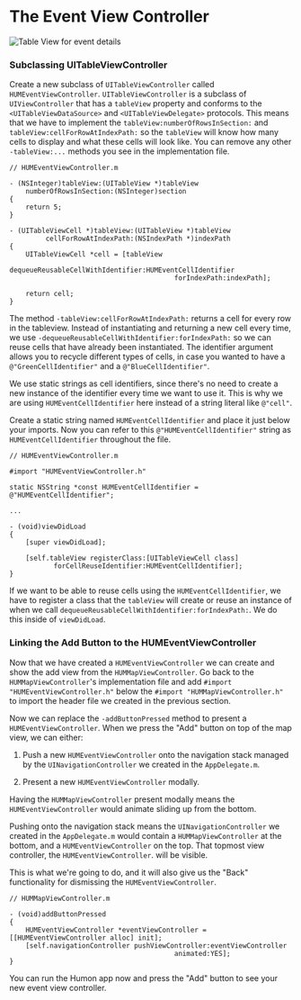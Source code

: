 # The Event View Controller

![Table View for event details](images/ios_app_skeleton_2.png)

### Subclassing UITableViewController

Create a new subclass of `UITableViewController` called `HUMEventViewController`. `UITableViewController` is a subclass of `UIViewController` that has a `tableView` property and conforms to the `<UITableViewDataSource>` and `<UITableViewDelegate>` protocols. This means that we have to implement the `tableView:numberOfRowsInSection:` and `tableView:cellForRowAtIndexPath:` so the `tableView` will know how many cells to display and what these cells will look like. You can remove any other `-tableView:...` methods you see in the implementation file.

	// HUMEventViewController.m
	
	- (NSInteger)tableView:(UITableView *)tableView 
		numberOfRowsInSection:(NSInteger)section
	{
    	return 5;
	}

    - (UITableViewCell *)tableView:(UITableView *)tableView
             cellForRowAtIndexPath:(NSIndexPath *)indexPath
    {
        UITableViewCell *cell = [tableView
                        dequeueReusableCellWithIdentifier:HUMEventCellIdentifier
                                             forIndexPath:indexPath];    
        
        return cell;
    }

The method `-tableView:cellForRowAtIndexPath:` returns a cell for every row in the tableview. Instead of instantiating and returning a new cell every time, we use `-dequeueReusableCellWithIdentifier:forIndexPath:` so we can reuse cells that have already been instantiated. The identifier argument allows you to recycle different types of cells, in case you wanted to have a `@"GreenCellIdentifier"` and a `@"BlueCellIdentifier"`.

We use static strings as cell identifiers, since there's no need to create a new instance of the identifier every time we want to use it. This is why we are using `HUMEventCellIdentifier` here instead of a string literal like `@"cell"`.

Create a static string named `HUMEventCellIdentifier` and place it just below your imports. Now you can refer to this `@"HUMEventCellIdentifier"` string as `HUMEventCellIdentifier` throughout the file.

	// HUMEventViewController.m
	
	#import "HUMEventViewController.h"
	
	static NSString *const HUMEventCellIdentifier = @"HUMEventCellIdentifier";
	
	...
	
	- (void)viewDidLoad
	{
    	[super viewDidLoad];
    
    	[self.tableView registerClass:[UITableViewCell class]
           	   forCellReuseIdentifier:HUMEventCellIdentifier];
	}

If we want to be able to reuse cells using the `HUMEventCellIdentifier`, we have to register a class that the `tableView` will create or reuse an instance of when we call `dequeueReusableCellWithIdentifier:forIndexPath:`. We do this inside of `viewDidLoad`.

### Linking the Add Button to the HUMEventViewController

Now that we have created a `HUMEventViewController` we can create and show the add view from the `HUMMapViewController`. Go back to the `HUMMapViewController`'s implementation file and add `#import "HUMEventViewController.h"` below the `#import "HUMMapViewController.h"` to import the header file we created in the previous section.

Now we can replace the `-addButtonPressed` method to present a `HUMEventViewController`. When we press the "Add" button on top of the map view, we can either:

1. Push a new `HUMEventViewController` onto the navigation stack managed by the `UINavigationController` we created in the `AppDelegate.m`.
	
2. Present a new `HUMEventViewController` modally.
	
Having the `HUMMapViewController` present modally means the `HUMEventViewController` would animate sliding up from the bottom. 

Pushing onto the navigation stack means the `UINavigationController` we created in the `AppDelegate.m` would contain a `HUMMapViewController` at the bottom, and a `HUMEventViewController` on the top. That topmost view controller, the `HUMEventViewController`. will be visible.

This is what we're going to do, and it will also give us the "Back" functionality for dismissing the `HUMEventViewController`.

	// HUMMapViewController.m
	
	- (void)addButtonPressed
	{
    	HUMEventViewController *eventViewController = [[HUMEventViewController alloc] init];
	    [self.navigationController pushViewController:eventViewController
	                                         animated:YES];
	}

You can run the Humon app now and press the "Add" button to see your new event view controller.
